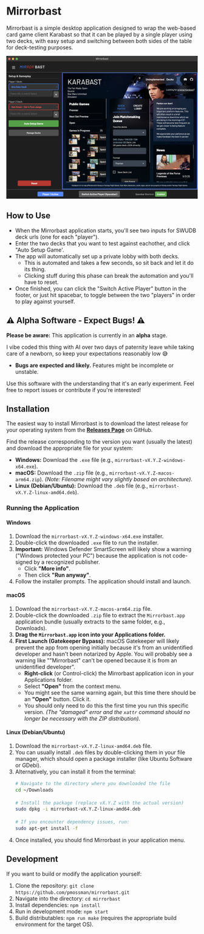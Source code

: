# Mirrorbast

Mirrorbast is a simple desktop application designed to wrap the web-based card game client Karabast so that it can be played by a single player using two decks, with easy setup and switching between both sides of the table for deck-testing purposes.

![Mirrorbast Application Preview](assets/mirrorbast-preview.png) 

## How to Use

* When the Mirrorbast application starts, you'll see two inputs for SWUDB deck urls (one for each "player"). 
* Enter the two decks that you want to test against eachother, and click "Auto Setup Game'. 
* The app will automatically set up a private lobby with both decks. 
  * This is automated and takes a few seconds, so sit back and let it do its thing. 
  * Clicking stuff during this phase can break the automation and you'll have to reset.
* Once finished, you can click the "Switch Active Player" button in the footer, or just hit spacebar, to toggle between the two "players" in order to play against yourself.

## ⚠️ Alpha Software - Expect Bugs! ⚠️

**Please be aware:** This application is currently in an **alpha** stage.

I vibe coded this thing with AI over two days of paternity leave while taking care of a newborn, so keep your expectations reasonably low 😅

* **Bugs are expected and likely.** Features might be incomplete or unstable.

Use this software with the understanding that it's an early experiment. Feel free to report issues or contribute if you're interested!

## Installation

The easiest way to install Mirrorbast is to download the latest release for your operating system from the **[Releases Page](https://github.com/pmossman/mirrorbast/releases)** on GitHub.

Find the release corresponding to the version you want (usually the latest) and download the appropriate file for your system:

* **Windows:** Download the `.exe` file (e.g., `mirrorbast-vX.Y.Z-windows-x64.exe`).
* **macOS:** Download the `.zip` file (e.g., `mirrorbast-vX.Y.Z-macos-arm64.zip`). *(Note: Filename might vary slightly based on architecture)*.
* **Linux (Debian/Ubuntu):** Download the `.deb` file (e.g., `mirrorbast-vX.Y.Z-linux-amd64.deb`).

### Running the Application

#### Windows

1.  Download the `mirrorbast-vX.Y.Z-windows-x64.exe` installer.
2.  Double-click the downloaded `.exe` file to run the installer.
3.  **Important:** Windows Defender SmartScreen will likely show a warning ("Windows protected your PC") because the application is not code-signed by a recognized publisher.
    * Click **"More info"**.
    * Then click **"Run anyway"**.
4.  Follow the installer prompts. The application should install and launch.

#### macOS

1.  Download the `mirrorbast-vX.Y.Z-macos-arm64.zip` file.
2.  Double-click the downloaded `.zip` file to extract the `Mirrorbast.app` application bundle (usually extracts to the same folder, e.g., Downloads).
3.  **Drag the `Mirrorbast.app` icon into your Applications folder.**
4.  **First Launch (Gatekeeper Bypass):** macOS Gatekeeper will likely prevent the app from opening initially because it's from an unidentified developer and hasn't been notarized by Apple. You will probably see a warning like ""Mirrorbast" can't be opened because it is from an unidentified developer".
    * **Right-click** (or Control-click) the Mirrorbast application icon in your Applications folder.
    * Select **"Open"** from the context menu.
    * You might see the same warning again, but this time there should be an **"Open"** button. Click it.
    * You should only need to do this the first time you run this specific version. *(The "damaged" error and the `xattr` command should no longer be necessary with the ZIP distribution).*

#### Linux (Debian/Ubuntu)

1.  Download the `mirrorbast-vX.Y.Z-linux-amd64.deb` file.
2.  You can usually install `.deb` files by double-clicking them in your file manager, which should open a package installer (like Ubuntu Software or GDebi).
3.  Alternatively, you can install it from the terminal:
    ```bash
    # Navigate to the directory where you downloaded the file
    cd ~/Downloads 
    
    # Install the package (replace vX.Y.Z with the actual version)
    sudo dpkg -i mirrorbast-vX.Y.Z-linux-amd64.deb
    
    # If you encounter dependency issues, run:
    sudo apt-get install -f 
    ```
4.  Once installed, you should find Mirrorbast in your application menu.

## Development

If you want to build or modify the application yourself:

1.  Clone the repository: `git clone https://github.com/pmossman/mirrorbast.git`
2.  Navigate into the directory: `cd mirrorbast`
3.  Install dependencies: `npm install`
4.  Run in development mode: `npm start`
5.  Build distributables: `npm run make` (requires the appropriate build environment for the target OS).
